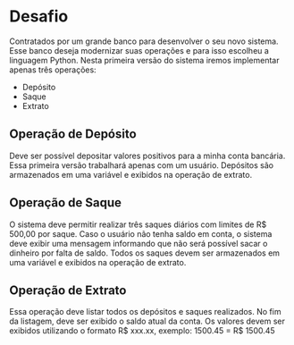 # Desafio

Contratados por um grande banco para desenvolver o seu novo sistema. Esse banco deseja modernizar suas operações e para isso escolheu a linguagem Python. Nesta primeira versão do sistema iremos implementar apenas três operações: 

- Depósito
- Saque
- Extrato

## Operação de Depósito

Deve ser possível depositar valores positivos para a minha conta bancária. Essa primeira versão trabalhará apenas com um usuário. 
Depósitos são armazenados em uma variável e exibidos na operação de extrato.

## Operação de Saque

O sistema deve permitir realizar três saques diários com limites de R$ 500,00 por saque. Caso o usuário não tenha saldo em conta, o sistema deve exibir uma mensagem informando que não será possível sacar o dinheiro por falta de saldo.
Todos os saques devem ser armazenados em uma variável e exibidos na operação de extrato.

## Operação de Extrato

Essa operação deve listar todos os depósitos e saques realizados. No fim da listagem, deve ser exibido o saldo atual da conta.
Os valores devem ser exibidos utilizando o formato R$ xxx.xx, exemplo: 1500.45 = R$ 1500.45
